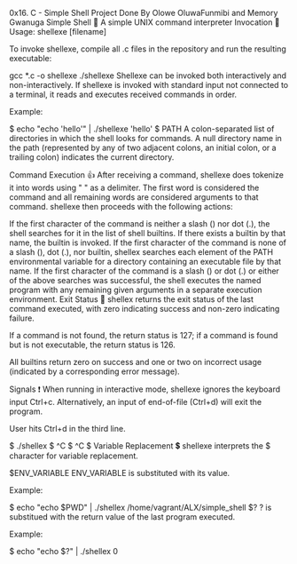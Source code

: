 0x16. C - Simple Shell Project Done By Olowe OluwaFunmibi and Memory Gwanuga
Simple Shell 🐚
A simple UNIX command interpreter 
Invocation 🚀
Usage: shellexe [filename]

To invoke shellexe, compile all .c files in the repository and run the resulting executable:

gcc *.c -o shellexe
./shellexe
Shellexe can be invoked both interactively and non-interactively. If shellexe is invoked with standard input not connected to a terminal, it reads and executes received commands in order.

Example:

$ echo "echo 'hello'" | ./shellexe
'hello'
$
PATH
A colon-separated list of directories in which the shell looks for commands. A null directory name in the path (represented by any of two adjacent colons, an initial colon, or a trailing colon) indicates the current directory.

Command Execution 👍
After receiving a command, shellexe does tokenize it into words using " " as a delimiter. The first word is considered the command and all remaining words are considered arguments to that command. shellexe then proceeds with the following actions:

If the first character of the command is neither a slash (\) nor dot (.), the shell searches for it in the list of shell builtins. If there exists a builtin by that name, the builtin is invoked.
If the first character of the command is none of a slash (\), dot (.), nor builtin, shellex searches each element of the PATH environmental variable for a directory containing an executable file by that name.
If the first character of the command is a slash (\) or dot (.) or either of the above searches was successful, the shell executes the named program with any remaining given arguments in a separate execution environment.
Exit Status 👋
shellex returns the exit status of the last command executed, with zero indicating success and non-zero indicating failure.

If a command is not found, the return status is 127; if a command is found but is not executable, the return status is 126.

All builtins return zero on success and one or two on incorrect usage (indicated by a corresponding error message).

Signals ❗
When running in interactive mode, shellexe ignores the keyboard input Ctrl+c. Alternatively, an input of end-of-file (Ctrl+d) will exit the program.

User hits Ctrl+d in the third line.

$ ./shellex
$ ^C
$ ^C
$
Variable Replacement 💲
shellexe interprets the $ character for variable replacement.

$ENV_VARIABLE
ENV_VARIABLE is substituted with its value.

Example:

$ echo "echo $PWD" | ./shellex
/home/vagrant/ALX/simple_shell
$?
? is substitued with the return value of the last program executed.

Example:

$ echo "echo $?" | ./shellex
0
